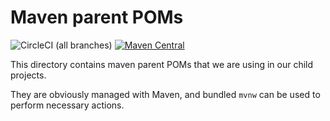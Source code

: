 # Maven parent POMs

![CircleCI (all branches)](https://img.shields.io/circleci/project/github/ayte-io/java-pom.svg?style=flat-square)
[![Maven Central](https://img.shields.io/maven-central/v/io.ayte/twill.svg?style=flat-square)](https://mvnrepository.com/artifact/io.ayte/twill)

This directory contains maven parent POMs that we are using in our 
child projects.

They are obviously managed with Maven, and bundled `mvnw` can be used to
perform necessary actions.
